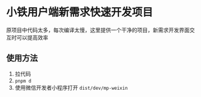 # 小铁用户端新需求快速开发项目

原项目中代码太多，每次编译太慢，这里提供一个干净的项目，新需求开发界面交互时可以提高效率

## 使用方法

1. 拉代码
2. `pnpm d`
3. 使用微信开发者小程序打开 `dist/dev/mp-weixin`

